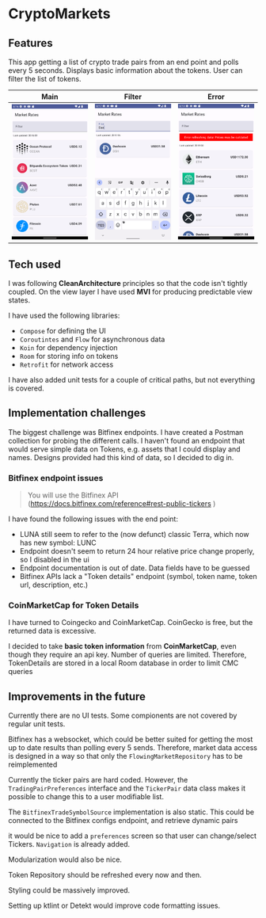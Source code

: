 # CryptoMarkets

## Features
This app getting a list of crypto trade pairs from an end point and polls every 5 seconds.
Displays basic information about the tokens.
User can filter the list of tokens.

Main  | Filter | Error                                  
:--:|:--:|:--:
![](https://raw.githubusercontent.com/ayonymus/CryptoMarket/main/docs/screenshot_main.png)  | ![](https://raw.githubusercontent.com/ayonymus/CryptoMarket/main/docs/filtering.png) |  ![](https://raw.githubusercontent.com/ayonymus/CryptoMarket/main/docs/error.png)


## Tech used
I was following **CleanArchitecture** principles so that the code isn't tightly coupled.
On the view layer I have used **MVI** for producing predictable view states.

I have used the following libraries:
* `Compose` for defining the UI
* `Coroutintes` and `Flow` for asynchronous data
* `Koin` for dependency injection
* `Room` for storing info on tokens
* `Retrofit` for network access

I have also added unit tests for a couple of critical paths, but not everything is covered.

## Implementation challenges

The biggest challenge was Bitfinex endpoints. I have created a Postman collection for probing the different calls. 
I haven't found an endpoint that would serve simple data on Tokens, e.g. assets that I could display and names. 
Designs provided had this kind of data, so I decided to dig in.

### Bitfinex endpoint issues
> You will use the Bitfinex API (https://docs.bitfinex.com/reference#rest-public-tickers )

I have found the following issues with the end point:
* LUNA still seem to refer to the (now defunct) classic Terra, which now has new symbol: LUNC
* Endpoint doesn't seem to return 24 hour relative price change properly, so I disabled in the ui
* Endpoint documentation is out of date. Data fields have to be guessed
* Bitfinex APIs lack a "Token details" endpoint (symbol, token name, token url, description, etc.)

### CoinMarketCap for Token Details
I have turned to Coingecko and CoinMarketCap. CoinGecko is free, but the returned data is excessive.

I decided to take **basic token information** from **CoinMarketCap**, even though they require an api key. 
Number of queries are limited. Therefore, TokenDetails are stored in a local Room database in order to limit CMC queries


## Improvements in the future

Currently there are no UI tests. Some compionents are not covered by regular unit tests.

Bitfinex has a websocket, which could be better suited for getting the most up to date results than polling every 5 sends.
Therefore, market data access is designed in a way so that only the `FlowingMarketRepository` has to be reimplemented

Currently the ticker pairs are hard coded.
However, the `TradingPairPreferences` interface and the `TickerPair` data class makes it possible to change this to a user modifiable list.

The `BitfinexTradeSymbolSource` implementation is also static. This could be connected to the Bitfinex configs endpoint, and retrieve dynamic pairs

it would be nice to add a `preferences` screen so that user can change/select Tickers. `Navigation` is already added.

Modularization would also be nice.

Token Repository should be refreshed every now and then.

Styling could be massively improved.

Setting up ktlint or Detekt would improve code formatting issues.
